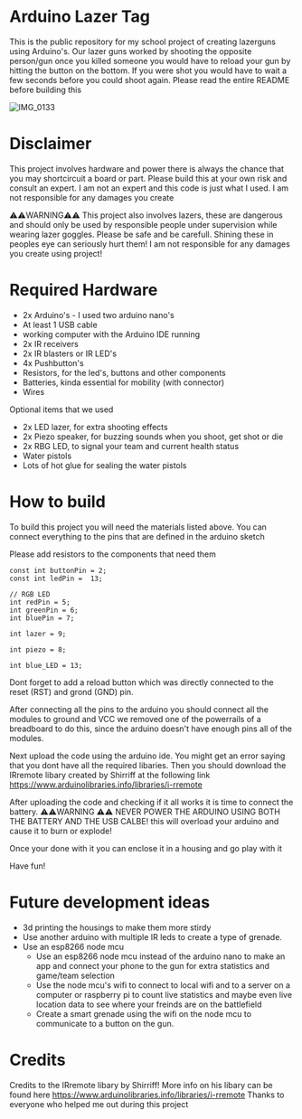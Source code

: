 # Arduino Lazer Tag
This is the public repository for my school project of creating lazerguns using Arduino's. Our lazer guns worked by shooting the opposite person/gun once you killed someone you would have to reload your gun by hitting the button on the bottom. If you were shot you would have to wait a few seconds before you could shoot again. Please read the entire README before building this

![IMG_0133](https://user-images.githubusercontent.com/61181739/75017129-b52cfb00-548c-11ea-9102-b14d7b8ecdae.JPG)

# Disclaimer
This project involves hardware and power there is always the chance that you may shortcircuit a board or part. Please build this at your own risk and consult an expert. I am not an expert and this code is just what I used. I am not responsible for any damages you create

⚠️⚠️WARNING⚠️⚠️ This project also involves lazers, these are dangerous and should only be used by responsible people under supervision while wearing lazer goggles. Please be safe and be carefull. Shining these in peoples eye can seriously hurt them! I am not responsible for any damages you create using project!

# Required Hardware
- 2x Arduino's - I used two arduino nano's
- At least 1 USB cable
- working computer with the Arduino IDE running 
- 2x IR receivers
- 2x IR blasters or IR LED's
- 4x Pushbutton's
- Resistors, for the led's, buttons and other components
- Batteries, kinda essential for mobility (with connector)
- Wires

Optional items that we used
- 2x LED lazer, for extra shooting effects
- 2x Piezo speaker, for buzzing sounds when you shoot, get shot or die
- 2x RBG LED, to signal your team and current health status
- Water pistols
- Lots of hot glue for sealing the water pistols


# How to build
To build this project you will need the materials listed above. You can connect everything to the pins that are defined in the arduino sketch

Please add resistors to the components that need them

```
const int buttonPin = 2;    
const int ledPin =  13;      

// RGB LED
int redPin = 5;
int greenPin = 6;
int bluePin = 7;

int lazer = 9;

int piezo = 8;

int blue_LED = 13;
```

Dont forget to add a reload button which was directly connected to the reset (RST) and grond (GND) pin. 

After connecting all the pins to the arduino you should connect all the modules to ground and VCC we removed one of the powerrails of a breadboard to do this, since the arduino doesn't have enough pins all of the modules. 

Next upload the code using the arduino ide. You might get an error saying that you dont have all the required libaries. Then you should download the IRremote libary created by Shirriff at the following link https://www.arduinolibraries.info/libraries/i-rremote

After uploading the code and checking if it all works it is time to connect the battery. 
⚠️⚠️WARNING ⚠️⚠️ NEVER POWER THE ARDUINO USING BOTH THE BATTERY AND THE USB CALBE! this will overload your arduino and cause it to burn or explode!

Once your done with it you can enclose it in a housing and go play with it

Have fun!

# Future development ideas
- 3d printing the housings to make them more stirdy
- Use another arduino with multiple IR leds to create a type of grenade.
- Use an esp8266 node mcu
  - Use an esp8266 node mcu instead of the arduino nano to make an app and connect your phone to the gun for extra statistics and game/team selection
  - Use the node mcu's wifi to connect to local wifi and to a server on a computer or raspberry pi to count live statistics and maybe even live location data to see where your freinds are on the battlefield
  - Create a smart grenade using the wifi on the node mcu to communicate to a button on the gun.
  

# Credits
Credits to the IRremote libary by Shirriff! More info on his libary can be found here
https://www.arduinolibraries.info/libraries/i-rremote
Thanks to everyone who helped me out during this project
